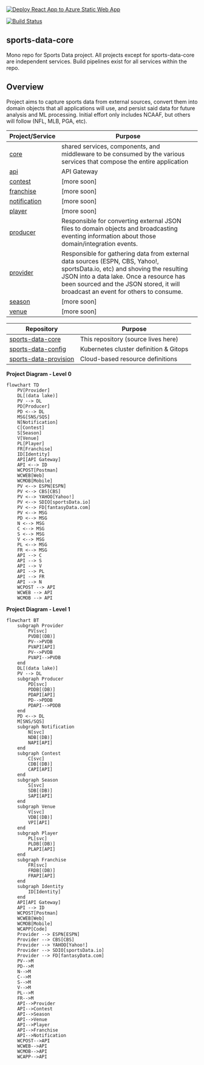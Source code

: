 [![Deploy React App to Azure Static Web App](https://github.com/jrandallsexton/sports-data-core/actions/workflows/deploy-ui.yml/badge.svg)](https://github.com/jrandallsexton/sports-data-core/actions/workflows/deploy-ui.yml)

[![Build Status](https://dev.azure.com/jrandallsexton/sport-deets/_apis/build/status%2Fsports-data-api?branchName=main)](https://dev.azure.com/jrandallsexton/sport-deets/_build/latest?definitionId=18&branchName=main)
## sports-data-core

Mono repo for Sports Data project. All projects except for sports-data-core are independent services.  Build pipelines exist for all services within the repo.

## **Overview**

Project aims to capture sports data from external sources, convert them into domain objects that all applications will use, and persist said data for future analysis and ML processing.  Initial effort only includes NCAAF, but others will follow (NFL, MLB, PGA, etc).

| Project/Service              | Purpose |
| ---------------------------- | ------- |
| [core](https://github.com/jrandallsexton/sports-data-core/tree/main/src/SportsData.Core) | shared services, components, and middleware to be consumed by the various services that compose the entire application |
| [api](https://github.com/jrandallsexton/sports-data-core/tree/main/src/SportsData.Api) | API Gateway |
| [contest](https://github.com/jrandallsexton/sports-data-core/tree/main/src/SportsData.Contestt) | [more soon] |
| [franchise](https://github.com/jrandallsexton/sports-data-core/tree/main/src/SportsData.Franchise) | [more soon] |
| [notification](https://github.com/jrandallsexton/sports-data-core/tree/main/src/SportsData.Notification) | [more soon] |
| [player](https://github.com/jrandallsexton/sports-data-core/tree/main/src/SportsData.Player) | [more soon] |
| [producer](https://github.com/jrandallsexton/sports-data-core/tree/main/src/SportsData.Producer) | Responsible for converting external JSON files to domain objects and broadcasting eventing information about those domain/integration events. |
| [provider](https://github.com/jrandallsexton/sports-data-core/tree/main/src/SportsData.Provider) | Responsible for gathering data from external data sources (ESPN, CBS, Yahoo!, sportsData.io, etc) and shoving the resulting JSON into a data lake.  Once a resource has been sourced and the JSON stored, it will broadcast an event for others to consume. |
| [season](https://github.com/jrandallsexton/sports-data-season/tree/main/src/SportsData.Season) | [more soon] |
| [venue](https://github.com/jrandallsexton/sports-data-core/tree/main/src/SportsData.Venue) | [more soon]

| Repository      | Purpose |
| --------------- | ------- |
| [sports-data-core](https://github.com/jrandallsexton/sports-data-core) | This repository (source lives here) |
| [sports-data-config](https://github.com/jrandallsexton/sports-data-config) | Kubernetes cluster definition & Gitops |
| [sports-data-provision](https://github.com/jrandallsexton/sports-data-provision) | Cloud-based resource definitions |

**Project Diagram - Level 0**
```mermaid
flowchart TD
    PV[Provider]
    DL[(data lake)]
    PV --> DL
    PD[Producer]
    PD <--> DL
    MSG[SNS/SQS]
    N[Notification]
    C[Contest]
    S[Season]
    V[Venue]
    PL[Player]
    FR[Franchise]
    ID[Identity]
    API[API Gateway]
    API <--> ID
    WCPOST[Postman]
    WCWEB[Web]
    WCMOB[Mobile]
    PV <--> ESPN[ESPN]
    PV <--> CBS[CBS]
    PV <--> YAHOO[Yahoo!]
    PV <--> SDIO[sportsData.io]
    PV <--> FD[fantasyData.com]
    PV <--> MSG
    PD <--> MSG
    N <--> MSG
    C <--> MSG
    S <--> MSG
    V <--> MSG
    PL <--> MSG
    FR <--> MSG
    API --> C
    API --> S
    API --> V
    API --> PL
    API --> FR
    API --> N
    WCPOST --> API
    WCWEB --> API
    WCMOB --> API
```
**Project Diagram - Level 1**
```mermaid
flowchart BT
    subgraph Provider
        PV[svc]
        PVDB[(DB)]
        PV-->PVDB
        PVAPI[API]
        PV-->PVDB
        PVAPI-->PVDB
    end    
    DL[(data lake)]
    PV --> DL
    subgraph Producer
        PD[svc]
        PDDB[(DB)]
        PDAPI[API]
        PD-->PDDB
        PDAPI-->PDDB
    end    
    PD <--> DL
    M[SNS/SQS]
    subgraph Notification
        N[svc]
        NDB[(DB)]
        NAPI[API]
    end
    subgraph Contest
        C[svc]
        CDB[(DB)]
        CAPI[API]
    end
    subgraph Season
        S[svc]
        SDB[(DB)]
        SAPI[API]
    end
    subgraph Venue
        V[svc]
        VDB[(DB)]
        VPI[API]
    end
    subgraph Player
        PL[svc]
        PLDB[(DB)]
        PLAPI[API]
    end
    subgraph Franchise
        FR[svc]
        FRDB[(DB)]
        FRAPI[API]
    end
    subgraph Identity
        ID[Identity]
    end
    API[API Gateway]
    API --> ID
    WCPOST[Postman]
    WCWEB[Web]
    WCMOB[Mobile]
    WCAPP[Code]
    Provider --> ESPN[ESPN]
    Provider --> CBS[CBS]
    Provider --> YAHOO[Yahoo!]
    Provider --> SDIO[sportsData.io]
    Provider --> FD[fantasyData.com]
    PV-->M
    PD-->M
    N-->M
    C-->M
    S-->M
    V-->M
    PL-->M
    FR-->M
    API-->Provider
    API-->Contest
    API-->Season
    API-->Venue
    API-->Player
    API-->Franchise
    API-->Notification
    WCPOST-->API
    WCWEB-->API
    WCMOB-->API
    WCAPP-->API
```
